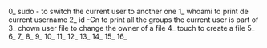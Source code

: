 0_ sudo - <username> to switch the current user to another one
1_ whoami to print de current username
2_ id -Gn to print all the groups the current user is part of 
3_ chown user file to change the owner of a file
4_ touch to create a file
5_
6_
7_
8_
9_
10_
11_
12_
13_
14_
15_
16_